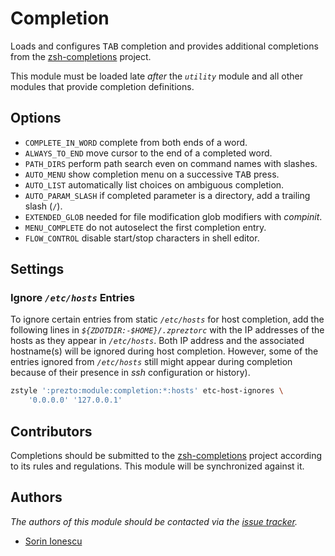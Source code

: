 # Completion

Loads and configures <kbd>TAB</kbd> completion and provides additional
completions from the [zsh-completions][1] project.

This module must be loaded late _after_ the _`utility`_ module and all other
modules that provide completion definitions.

## Options

- `COMPLETE_IN_WORD` complete from both ends of a word.
- `ALWAYS_TO_END` move cursor to the end of a completed word.
- `PATH_DIRS` perform path search even on command names with slashes.
- `AUTO_MENU` show completion menu on a successive <kbd>TAB</kbd> press.
- `AUTO_LIST` automatically list choices on ambiguous completion.
- `AUTO_PARAM_SLASH` if completed parameter is a directory, add a trailing
  slash (`/`).
- `EXTENDED_GLOB` needed for file modification glob modifiers with _compinit_.
- `MENU_COMPLETE` do not autoselect the first completion entry.
- `FLOW_CONTROL` disable start/stop characters in shell editor.

## Settings

### Ignore _`/etc/hosts`_ Entries

To ignore certain entries from static _`/etc/hosts`_ for host completion, add
the following lines in _`${ZDOTDIR:-$HOME}/.zpreztorc`_ with the IP addresses of
the hosts as they appear in _`/etc/hosts`_. Both IP address and the associated
hostname(s) will be ignored during host completion. However, some of the entries
ignored from _`/etc/hosts`_ still might appear during completion because of
their presence in _ssh_ configuration or history).

```sh
zstyle ':prezto:module:completion:*:hosts' etc-host-ignores \
    '0.0.0.0' '127.0.0.1'
```

## Contributors

Completions should be submitted to the [zsh-completions][1] project according to
its rules and regulations. This module will be synchronized against it.

## Authors

_The authors of this module should be contacted via the [issue tracker][2]._

- [Sorin Ionescu](https://github.com/sorin-ionescu)

[1]: https://github.com/zsh-users/zsh-completions
[2]: https://github.com/sorin-ionescu/prezto/issues
